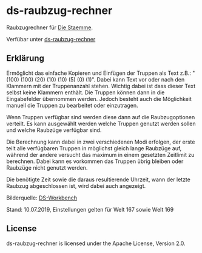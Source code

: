 # ds-raubzug-rechner

Raubzugrechner für [Die Staemme](https://www.die-staemme.de/).

Verfübar unter [ds-raubzug-rechner](https://webexplorerguru.github.io/ds-raubzug-rechner/)

## Erklärung

Ermöglicht das einfache Kopieren und Einfügen der Truppen als Text z.B.: "(100) (100) (20) (10) (10) (5) (0) (1)". Dabei kann Text vor oder nach den Klammern mit der Truppenanzahl stehen. Wichtig dabei ist dass dieser Text selbst keine Klammern enthält. Die Truppen können dann in die Eingabefelder übernommen werden. Jedoch besteht auch die Möglichkeit manuell die Truppen zu bearbeitet oder einzutragen. 

Wenn Truppen verfügbar sind werden diese dann auf die Raubzugoptionen verteilt. Es kann ausgewählt werden welche Truppen genutzt werden sollen und welche Raubzüge verfügbar sind.

Die Berechnung kann dabei in zwei verschiedenen Modi erfolgen, der erste teilt alle verfügbaren Truppen in möglichst gleich lange Raubzüge auf, während der andere versucht das maximum in einem gesetzten Zeitlimit zu berechnen. Dabei kann es vorkommen das Truppen übrig bleiben oder Raubzüge nicht genutzt werden.

Die benötigte Zeit sowie die daraus resultierende Uhrzeit, wann der letzte Raubzug abgeschlossen ist, wird dabei auch angezeigt.

Bilderquelle: [DS-Workbench](https://github.com/Torridity/dsworkbench)

Stand: 10.07.2019, Einstellungen gelten für Welt 167 sowie Welt 169

## License

ds-raubzug-rechner is licensed under the Apache License, Version 2.0.
